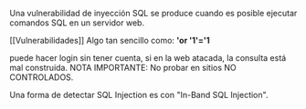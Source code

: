 Una vulnerabilidad de inyección SQL se produce cuando es posible ejecutar comandos SQL en un servidor web.

[[Vulnerabilidades]]
Algo tan sencillo como:
		**'or '1'='1**

puede hacer login sin tener cuenta, si en la web atacada, la consulta está mal construida. NOTA IMPORTANTE: No probar en sitios NO CONTROLADOS. 

Una forma de detectar SQL Injection es con "In-Band SQL Injection". 